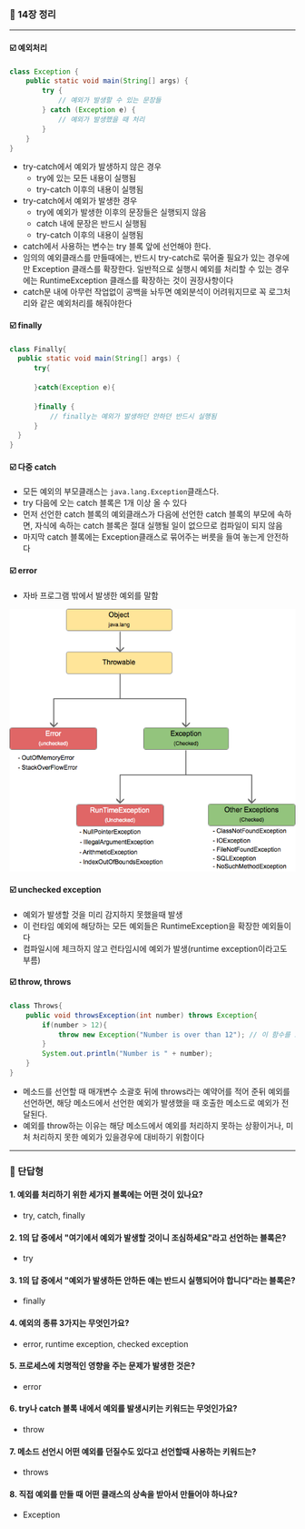 ### 💭 14장 정리

---

#### ☑️ 예외처리

```java
class Exception {
    public static void main(String[] args) {
        try {
            // 예외가 발생할 수 있는 문장들
        } catch (Exception e) {
            // 예외가 발생했을 때 처리
        }
    }
}
```

- try-catch에서 예외가 발생하지 않은 경우
  - try에 있는 모든 내용이 실행됨
  - try-catch 이후의 내용이 실행됨
- try-catch에서 예외가 발생한 경우
  - try에 예외가 발생한 이후의 문장들은 실행되지 않음
  - catch 내에 문장은 반드시 실행됨
  - try-catch 이후의 내용이 실행됨
- catch에서 사용하는 변수는 try 블록 앞에 선언해야 한다.
- 임의의 예외클래스를 만들때에는, 반드시 try-catch로 묶어줄 필요가 있는 경우에만 Exception 클래스를 확장한다. 일반적으로 실행시 예외를 처리할 수 있는 경우에는 RuntimeException 클래스를 확장하는 것이 권장사항이다
- catch문 내에 아무런 작업없이 공백을 놔두면 예외분석이 어려워지므로 꼭 로그처리와 같은 예외처리를 해줘야한다

#### ☑️ finally
```java
class Finally{
  public static void main(String[] args) {
      try{
          
      }catch(Exception e){
          
      }finally {
          // finally는 예외가 발생하던 안하던 반드시 실행됨
      }
  }
}
```

#### ☑️ 다중 catch

- 모든 예외의 부모클래스는 `java.lang.Exception`클래스다.
- try 다음에 오는 catch 블록은 1개 이상 올 수 있다
- 먼저 선언한 catch 블록의 예외클래스가 다음에 선언한 catch 블록의 부모에 속하면, 자식에 속하는 catch 블록은 절대 실행될 일이 없으므로 컴파일이 되지 않음
- 마지막 catch 블록에는 Exception클래스로 묶어주는 버릇을 들여 놓는게 안전하다

#### ☑️ error

- 자바 프로그램 밖에서 발생한 예외를 말함

![img.png](img.png)

#### ☑️ unchecked exception

- 예외가 발생할 것을 미리 감지하지 못했을때 발생
- 이 런타임 예외에 해당하는 모든 예외들은 RuntimeException을 확장한 예외들이다
- 컴파일시에 체크하지 않고 런타임시에 예외가 발생(runtime exception이라고도 부름)

#### ☑️ throw, throws

```java
class Throws{
    public void throwsException(int number) throws Exception{
        if(number > 12){
            throw new Exception("Number is over than 12"); // 이 함수를 호출한 메소드로 예외가 전달됨
        }
        System.out.println("Number is " + number);
    }
}
```

- 메소드를 선언할 때 매개변수 소괄호 뒤에 throws라는 예약어를 적어 준뒤 예외를 선언하면, 해당 메소드에서 선언한 예외가 발생했을 때 호출한 메소드로 예외가 전달된다.
- 예외를 throw하는 이유는 해당 메소드에서 예외를 처리하지 못하는 상황이거나, 미처 처리하지 못한 예외가 있을경우에 대비하기 위함이다

---

### 💭 단답형

#### 1. 예외를 처리하기 위한 세가지 블록에는 어떤 것이 있나요?

- try, catch, finally

#### 2. 1의 답 중에서 "여기에서 예외가 발생할 것이니 조심하세요"라고 선언하는 블록은?

- try

#### 3. 1의 답 중에서 "예외가 발생하든 안하든 얘는 반드시 실행되어야 합니다"라는 블록은?

- finally

#### 4. 예외의 종류 3가지는 무엇인가요?

- error, runtime exception, checked exception

#### 5. 프로세스에 치명적인 영향을 주는 문제가 발생한 것은?

- error

#### 6. try나 catch 블록 내에서 예외를 발생시키는 키워드는 무엇인가요?

- throw

#### 7. 메소드 선언시 어떤 예외를 던질수도 있다고 선언할때 사용하는 키워드는?

- throws

#### 8. 직접 예외를 만들 때 어떤 클래스의 상속을 받아서 만들어야 하나요?

- Exception